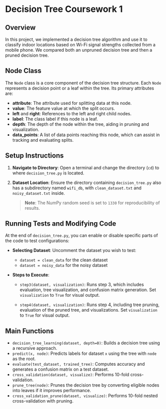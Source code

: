 # Decision Tree Coursework 1

## Overview
In this project, we implemented a decision tree algorithm and use it to classify indoor locations based on Wi-Fi signal strengths collected from a mobile phone. We compared both an unpruned decision tree and then a pruned decision tree.

## Node Class

The `Node` class is a core component of the decision tree structure. Each `Node` represents a decision point or a leaf within the tree. Its primary attributes are:

- **attribute**: The attribute used for splitting data at this node.
- **value**: The feature value at which the split occurs.
- **left** and **right**: References to the left and right child nodes.
- **label**: The class label if this node is a leaf.
- **depth**: The depth of the node within the tree, aiding in pruning and visualization.
- **data_points**: A list of data points reaching this node, which can assist in tracking and evaluating splits.


## Setup Instructions

1. **Navigate to Directory**: Open a terminal and change the directory (`cd`) to where `decision_tree.py` is located.
2. **Dataset Location**: Ensure the directory containing `decision_tree.py` also has a subdirectory named `wifi_db`, with `clean_dataset.txt` and `noisy_dataset.txt` inside.

   > **Note**: The NumPy random seed is set to `1330` for reproducibility of results.

## Running Tests and Modifying Code

At the end of `decision_tree.py`, you can enable or disable specific parts of the code to test configurations:

- **Selecting Dataset**: Uncomment the dataset you wish to test:
  - `dataset = clean_data` for the clean dataset
  - `dataset = noisy_data` for the noisy dataset

- **Steps to Execute**:
  - `step3(dataset, visualization)`: Runs step 3, which includes evaluation, tree visualization, and confusion matrix generation. Set `visualization` to `True` for visual output.
  
  - `step4(dataset, visualization)`: Runs step 4, including tree pruning, evaluation of the pruned tree, and visualizations. Set `visualization` to `True` for visual output.

## Main Functions

- `decision_tree_learning(dataset, depth=0)`: Builds a decision tree using a recursive approach.
- `predict(x, node)`: Predicts labels for dataset `x` using the tree with `node` as the root.
- `evaluate(test_dataset, trained_tree)`: Computes accuracy and generates a confusion matrix on a test dataset.
- `cross_validation(dataset, visualize)`: Performs 10-fold cross-validation.
- `prune_tree(node)`: Prunes the decision tree by converting eligible nodes into leaves if it improves performance.
- `cross_validation_prune(dataset, visualize)`: Performs 10-fold nested cross-validation with pruning.